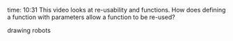 time: 10:31
This video looks at re-usability and functions. How does defining a function with parameters allow a function to be re-used?


drawing robots
